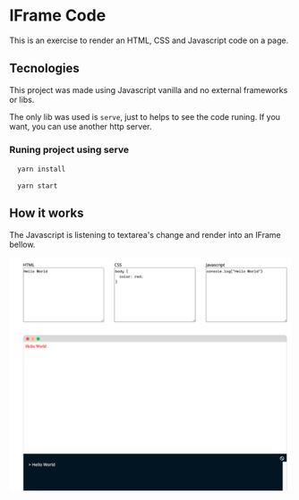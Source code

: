 # IFrame Code
This is an exercise to render an HTML, CSS and Javascript code on a page. 


## Tecnologies
This project was made using Javascript vanilla and no external frameworks or libs. 

The only lib was used is `serve`, just to helps to see the code runing. If you want, you can use another http server.

### Runing project using serve
```
  yarn install
```

```
  yarn start
```


## How it works
The Javascript is listening to textarea's change and render into an IFrame bellow. 


![Screenshot page rendered](https://github.com/nishiduka/iframe-code/blob/master/screenshot.png)
